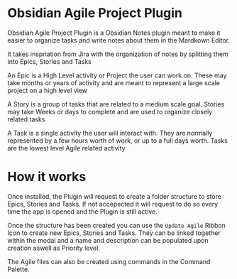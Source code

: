 # Obsidian Agile Project Plugin

Obsidian Agile Project Plugin is a Obsidian Notes plugin meant to make it easier to organize tasks and write notes about them in the Mardkown Editor.

It takes inspriation from Jira with the organization of notes by splitting them into Epics, Stories and Tasks

An Epic is a High Level activity or Project the user can work on. These may take months or years of activity and are meant to represent a large scale project on a high level view

A Story is a group of tasks that are related to a medium scale goal. Stories may take Weeks or days to complete and are used to organize closely related tasks

A Task is a single activity the user will interact with. They are normally represented by a few hours worth of work, or up to a full days worth. Tasks are the lowest level Agile related activity

# How it works
Once installed, the Plugin will request to create a folder structure to store Epics, Stories and Tasks. If not accepected it will request to do so every time the app is opened and the Plugin is still active.

Once the structure has been created you can use the ``Update Agile`` Ribbon Icon to create new Epics, Stories and Tasks. They can be linked together within the modal and a name and description can be populated upon creation aswell as Priority level.

The Agile files can also be created using commands in the Command Palette.
